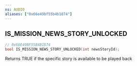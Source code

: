 ```yaml
---
ns: AUDIO
aliases: ["0x66e49bf55b4b1874"]
---
```

## IS_MISSION_NEWS_STORY_UNLOCKED

```c
// 0x66E49BF55B4B1874
bool IS_MISSION_NEWS_STORY_UNLOCKED(int newsStoryId);
```

Returns TRUE if the specific story is available to be played back

